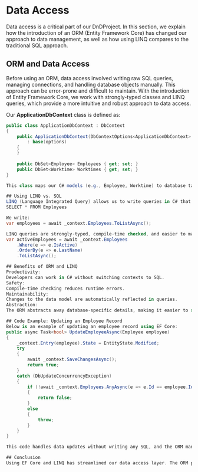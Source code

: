 # Data Access

Data access is a critical part of our DnDProject. In this section, we explain how the introduction of an ORM (Entity Framework Core) has changed our approach to data management, as well as how using LINQ compares to the traditional SQL approach.

## ORM and Data Access

Before using an ORM, data access involved writing raw SQL queries, managing connections, and handling database objects manually. This approach can be error-prone and difficult to maintain. With the introduction of Entity Framework Core, we work with strongly-typed classes and LINQ queries, which provide a more intuitive and robust approach to data access.

Our **ApplicationDbContext** class is defined as:
```csharp
public class ApplicationDbContext : DbContext
{
    public ApplicationDbContext(DbContextOptions<ApplicationDbContext> options)
        : base(options)
    {
    }
    
    public DbSet<Employee> Employees { get; set; }
    public DbSet<Worktime> Worktimes { get; set; }
}

This class maps our C# models (e.g., Employee, Worktime) to database tables automatically, eliminating the need for manual SQL table creation.

## Using LINQ vs. SQL
LINQ (Language Integrated Query) allows us to write queries in C# that are translated into SQL by EF Core. For example, to retrieve all employees, instead of writing raw SQL like:
SELECT * FROM Employees

We write:
var employees = await _context.Employees.ToListAsync();

LINQ queries are strongly-typed, compile-time checked, and easier to maintain. They also allow us to compose queries dynamically, such as filtering and ordering results:
var activeEmployees = await _context.Employees
    .Where(e => e.IsActive)
    .OrderBy(e => e.LastName)
    .ToListAsync();

## Benefits of ORM and LINQ
Productivity:
Developers can work in C# without switching contexts to SQL.
Safety:
Compile-time checking reduces runtime errors.
Maintainability:
Changes to the data model are automatically reflected in queries.
Abstraction:
The ORM abstracts away database-specific details, making it easier to switch databases if needed.

## Code Example: Updating an Employee Record
Below is an example of updating an employee record using EF Core:
public async Task<bool> UpdateEmployeeAsync(Employee employee)
{
    _context.Entry(employee).State = EntityState.Modified;
    try
    {
        await _context.SaveChangesAsync();
        return true;
    }
    catch (DbUpdateConcurrencyException)
    {
        if (!await _context.Employees.AnyAsync(e => e.Id == employee.Id))
        {
            return false;
        }
        else
        {
            throw;
        }
    }
}

This code handles data updates without writing any SQL, and the ORM manages concurrency and state tracking for us.

## Conclusion
Using EF Core and LINQ has streamlined our data access layer. The ORM provides a more natural way to work with data in C#, reduces boilerplate code, and improves maintainability compared to traditional SQL-based approaches. In our final blog post, we will summarize the project outcome and provide a demonstration of the application in use.
